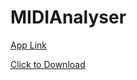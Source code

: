 # MIDIAnalyser

[App Link](README.md)


<a href="/macOS Builds/MIDIAnalyser 2020-02-11/MIDIAnalyser.app" download>Click to Download</a>
